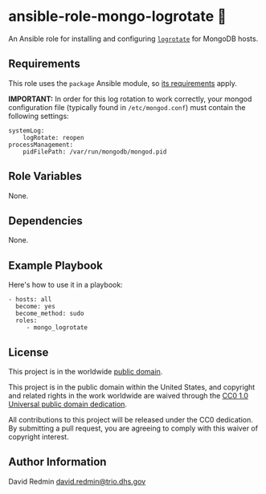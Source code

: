 # ansible-role-mongo-logrotate :ferris_wheel: #

An Ansible role for installing and configuring
[`logrotate`](https://github.com/logrotate/logrotate) for MongoDB hosts.

## Requirements ##

This role uses the `package` Ansible module, so [its
requirements](https://docs.ansible.com/ansible/latest/modules/package_module.html#requirements)
apply.

**IMPORTANT:** In order for this log rotation to work correctly, your
mongod configuration file (typically found in `/etc/mongod.conf`)
must contain the following settings:
```
systemLog:
    logRotate: reopen
processManagement:
    pidFilePath: /var/run/mongodb/mongod.pid
```

## Role Variables ##

None.

## Dependencies ##

None.

## Example Playbook ##

Here's how to use it in a playbook:

    - hosts: all
      become: yes
      become_method: sudo
      roles:
         - mongo_logrotate

## License ##

This project is in the worldwide [public domain](LICENSE.md).

This project is in the public domain within the United States, and
copyright and related rights in the work worldwide are waived through
the [CC0 1.0 Universal public domain
dedication](https://creativecommons.org/publicdomain/zero/1.0/).

All contributions to this project will be released under the CC0
dedication. By submitting a pull request, you are agreeing to comply
with this waiver of copyright interest.

## Author Information ##

David Redmin <david.redmin@trio.dhs.gov>
